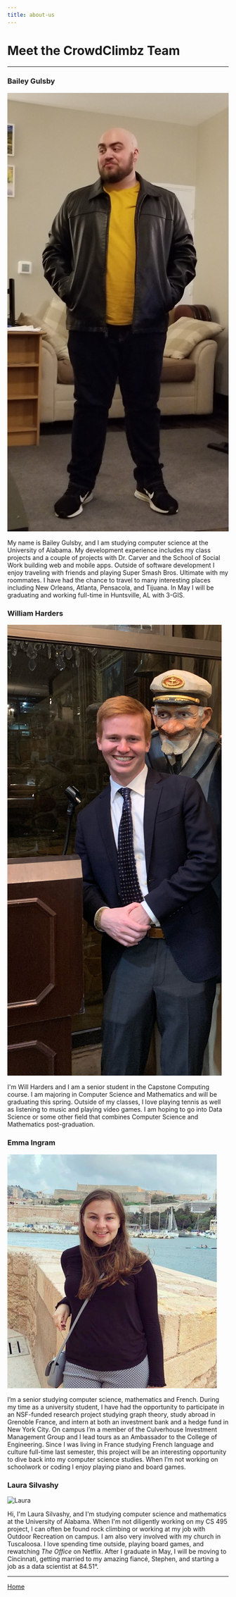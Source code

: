 ```yaml
---
title: about-us
---
```


# Meet the CrowdClimbz Team
---

### Bailey Gulsby
![Bailey](Bailey_Profile_Img.jpg)<!-- .element height="20%" width="20%" -->

My name is Bailey Gulsby, and I am studying computer science at the University of Alabama. My development experience includes my class projects and a couple of projects with Dr. Carver and the School of Social Work building web and mobile apps. Outside of software development I enjoy traveling with friends and playing Super Smash Bros. Ultimate with my roommates. I have had the chance to travel to many interesting places including New Orleans, Atlanta, Pensacola, and Tijuana. In May I will be graduating and working full-time in Huntsville, AL with 3-GIS.

### William Harders
![Will](Will.JPG)

I'm Will Harders and I am a senior student in the Capstone Computing course.  I am majoring in Computer Science and Mathematics and will be graduating this spring.  Outside of my classes, I love playing tennis as well as listening to music and playing video games.  I am hoping to go into Data Science or some other field that combines Computer Science and Mathematics post-graduation.  

### Emma Ingram
![Emma](emma.png)

I’m a senior studying computer science, mathematics and French. During my time as a university student, I have had the opportunity to participate in an NSF-funded research project studying graph theory, study abroad in Grenoble France, and intern at both an investment bank and a hedge fund in New York City. On campus I’m a member of the Culverhouse Investment Management Group and I lead tours as an Ambassador to the College of Engineering. Since I was living in France studying French language and culture full-time last semester, this project will be an interesting opportunity to dive back into my computer science studies. When I’m not working on schoolwork or coding I enjoy playing piano and board games.

### Laura Silvashy
![Laura](Laura.png)<!-- .element height="50%" width="50%" -->

Hi, I'm Laura Silvashy, and I'm studying computer science and mathematics at the University of Alabama. When I'm not diligently working on my CS 495 project, I can often be found rock climbing or working at my job with Outdoor Recreation on campus. I am also very involved with my church in Tuscaloosa. I love spending time outside, playing board games, and rewatching *The Office* on Netflix. After I graduate in May, I will be moving to Cincinnati, getting married to my amazing fiancé, Stephen, and starting a job as a data scientist at 84.51&deg;.

---
[Home](https://cbgulsby.github.io/CrowdClimbz/)
